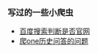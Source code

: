 ### 写过的一些小爬虫

* [百度搜索判断是否官网](/Project/crawler/my_first_crawler.py)
* [爬one历史问答的问题](/Project/crawler/one.py)
